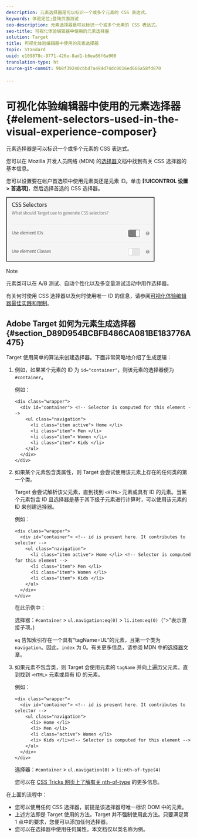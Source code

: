 ```yaml
---
description: 元素选择器是可以标识一个或多个元素的 CSS 表达式。
keywords: 体验定位;登陆页面测试
seo-description: 元素选择器是可以标识一个或多个元素的 CSS 表达式。
seo-title: 可视化体验编辑器中使用的元素选择器
solution: Target
title: 可视化体验编辑器中使用的元素选择器
topic: Standard
uuid: e109878c-9771-426e-8ad1-b6ea66f6a900
translation-type: ht
source-git-commit: 9b8f39240cbbd7a494d74dc0016ed666a58fd870

---
```



# 可视化体验编辑器中使用的元素选择器{#element-selectors-used-in-the-visual-experience-composer}

元素选择器是可以标识一个或多个元素的 CSS 表达式。

您可以在 Mozilla 开发人员网络 (MDN) 的[选择器](https://developer.mozilla.org/zh-CN/docs/Web/Guide/CSS/Getting_started/Selectors)文档中找到有关 CSS 选择器的基本信息。

您可以设置要在帐户首选项中使用元素类还是元素 ID。单击 **[!UICONTROL 设置 &gt; 首选项]**，然后选择首选的 CSS 选择器。

![](assets/css_selectors.png)

>[!NOTE]
>
>元素类可以在 A/B 测试、自动个性化以及多变量测试活动中用作选择器。

有关何时使用 CSS 选择器以及何时使用唯一 ID 的信息，请参阅[可视化体验编辑器最佳实践和限制](../../c-experiences/c-visual-experience-composer/experience-composer-best-practices.md#concept_E284B3F704C04406B174D9050A2528A6)。

## Adobe Target 如何为元素生成选择器 {#section_D89D954BCBFB486CA081BE183776A475}

Target 使用简单的算法来创建选择器。下面非常简略地介绍了生成逻辑：

1. 例如，如果某个元素的 ID 为 `id="container"`，则该元素的选择器便为 `#container`。

   例如：

   ```
   <div class="wrapper">
     <div id="container"> <!-- Selector is computed for this element -->
       <ul class="navigation">
         <li class="item active"> Home </li>
         <li class="item"> Men </li>
         <li class="item"> Women </li>
         <li class="item"> Kids </li>
       </ul>
     </div>
   </div>
   ```

1. 如果某个元素包含类属性，则 Target 会尝试使用该元素上存在的任何类的第一个类。

   Target 会尝试解析该父元素，直到找到 `<HTML>` 元素或具有 ID 的元素。当某个元素包含 ID 且选择器是基于其下级子元素进行计算时，可以使用该元素的 ID 来创建选择器。

   例如：

   ```
   <div class="wrapper">
     <div id="container"> <!-- id is present here. It contributes to selector -->
       <ul class="navigation">
         <li class="item active"> Home </li> <!-- Selector is computed for this element -->
         <li class="item"> Men </li>
         <li class="item"> Women </li>
         <li class="item"> Kids </li>
       </ul>
     </div>
   </div>
   ```

   在此示例中：

   选择器：`#container` &gt; `ul.navigation:eq(0)` &gt; `li.item:eq(0)`（“&gt;”表示直接子项。)

   `eq` 告知索引存在一个具有“tagName=UL”的元素，且第一个类为 `navigation`。因此，`index` 为 0。有关更多信息，请参阅 MDN 中的[选择器](https://developer.mozilla.org/zh-CN/docs/Web/Guide/CSS/Getting_started/Selectors)文章。

1. 如果元素不包含类，则 Target 会使用元素的 `tagName` 并向上遍历父元素，直到找到 `<HTML>` 元素或具有 ID 的元素。

   例如：

   ```
   <div class="wrapper">
     <div id="container"> <!-- id is present here. It contributes to selector -->
       <ul class="navigation">
         <li> Home </li>
         <li> Men </li>
         <li class="active"> Women </li>
         <li> Kids </li><!-- Selector is computed for this element -->
       </ul>
     </div>
   </div>
   ```

   选择器：`#container` &gt; `ul.navigation(0)` &gt; `li:nth-of-type(4)`

   您可以在 [CSS Tricks 网页上了解有关 nth-of-type](https://css-tricks.com/almanac/selectors/n/nth-of-type/) 的更多信息。

在上面的流程中：

* 您可以使用任何 CSS 选择器，前提是该选择器可唯一标识 DOM 中的元素。
* 上述方法即是 Target 使用的方法。Target 并不强制使用此方法。只要满足第 1 点中的要求，您便可以添加任何选择器。
* 您可以在选择器中使用任何属性。本文档仅以类名称为例。

